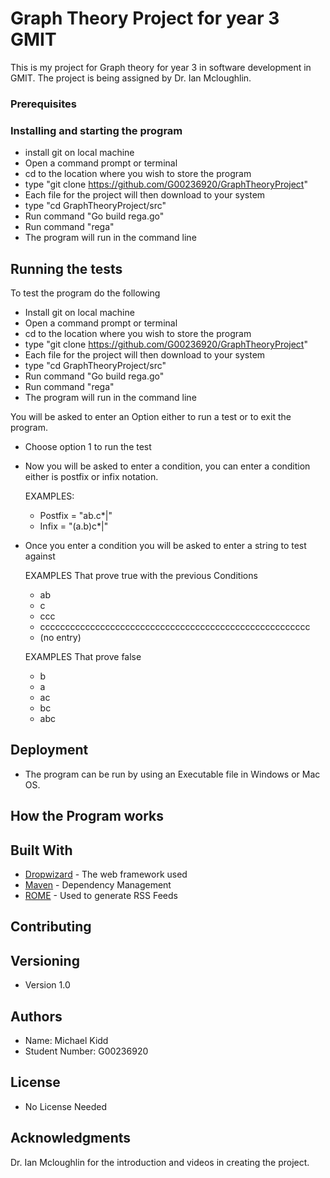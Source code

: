 # Graph Theory Project for year 3 GMIT

This is my project for Graph theory for year 3 in software development in GMIT.
The project is being assigned by Dr. Ian Mcloughlin.


### Prerequisites


### Installing and starting the program

- install git on local machine
- Open a command prompt or terminal
- cd to the location where you wish to store the program
- type "git clone https://github.com/G00236920/GraphTheoryProject"
- Each file for the project will then download to your system
- type "cd GraphTheoryProject/src"
- Run command "Go build rega.go"
- Run command "rega"
- The program will run in the command line

## Running the tests

To test the program do the following

- Install git on local machine
- Open a command prompt or terminal
- cd to the location where you wish to store the program
- type "git clone https://github.com/G00236920/GraphTheoryProject"
- Each file for the project will then download to your system
- type "cd GraphTheoryProject/src"
- Run command "Go build rega.go"
- Run command "rega"
- The program will run in the command line

You will be asked to enter an Option either to run a test or to exit the program.
- Choose option 1 to run the test
- Now you will be asked to enter a condition, you can enter a condition either is postfix or infix notation.
	
	EXAMPLES:
	- Postfix = "ab.c*|"
	- Infix = "(a.b)c*|"
	
- Once you enter a condition you will be asked to enter a string to test against  
	
	EXAMPLES That prove true with the previous Conditions
	- ab
	- c
	- ccc
	- cccccccccccccccccccccccccccccccccccccccccccccccccccccc
	- (no entry)
	
	EXAMPLES That prove false
	- b
	- a
	- ac
	- bc
	- abc
	

## Deployment

- The program can be run by using an Executable file in Windows or Mac OS.

## How the Program works



## Built With

* [Dropwizard](http://www.dropwizard.io/1.0.2/docs/) - The web framework used
* [Maven](https://maven.apache.org/) - Dependency Management
* [ROME](https://rometools.github.io/rome/) - Used to generate RSS Feeds

## Contributing



## Versioning

- Version 1.0


## Authors

- Name: Michael Kidd
- Student Number: G00236920


## License

- No License Needed


## Acknowledgments

Dr. Ian Mcloughlin for the introduction and videos in creating the project.
